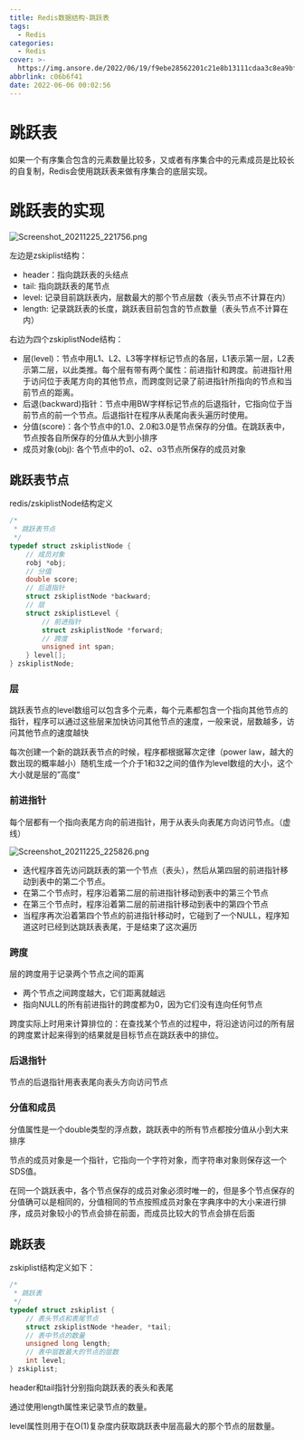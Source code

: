 ```yaml
---
title: Redis数据结构-跳跃表
tags:
  - Redis
categories:
  - Redis
cover: >-
  https://img.ansore.de/2022/06/19/f9ebe28562201c21e8b13111cdaa3c8ea9bfd66d.jpeg
abbrlink: c06b6f41
date: 2022-06-06 00:02:56
---
```



# 跳跃表

如果一个有序集合包含的元素数量比较多，又或者有序集合中的元素成员是比较长的自复制，Redis会使用跳跃表来做有序集合的底层实现。

# 跳跃表的实现

![Screenshot_20211225_221756.png](https://img.ansore.de/2022/06/19/6f55511e4bfe9660af0a375aed84a30d.png)

左边是zskiplist结构：

- header：指向跳跃表的头结点
- tail: 指向跳跃表的尾节点
- level: 记录目前跳跃表内，层数最大的那个节点层数（表头节点不计算在内）
- length: 记录跳跃表的长度，跳跃表目前包含的节点数量（表头节点不计算在内）

右边为四个zskiplistNode结构：

- 层(level)：节点中用L1、L2、L3等字样标记节点的各层，L1表示第一层，L2表示第二层，以此类推。每个层有带有两个属性：前进指针和跨度。前进指针用于访问位于表尾方向的其他节点，而跨度则记录了前进指针所指向的节点和当前节点的距离。
- 后退(backward)指针：节点中用BW字样标记节点的后退指针，它指向位于当前节点的前一个节点。后退指针在程序从表尾向表头遍历时使用。
- 分值(score)：各个节点中的1.0、2.0和3.0是节点保存的分值。在跳跃表中，节点按各自所保存的分值从大到小排序
- 成员对象(obj): 各个节点中的o1、o2、o3节点所保存的成员对象

## 跳跃表节点

redis/zskiplistNode结构定义

```c
/*
 * 跳跃表节点
 */
typedef struct zskiplistNode {
    // 成员对象
    robj *obj;
    // 分值
    double score;
    // 后退指针
    struct zskiplistNode *backward;
    // 层
    struct zskiplistLevel {
        // 前进指针
        struct zskiplistNode *forward;
        // 跨度
        unsigned int span;
    } level[];
} zskiplistNode;
```

### 层

跳跃表节点的level数组可以包含多个元素，每个元素都包含一个指向其他节点的指针，程序可以通过这些层来加快访问其他节点的速度，一般来说，层数越多，访问其他节点的速度越快

每次创建一个新的跳跃表节点的时候，程序都根据幂次定律（power law，越大的数出现的概率越小）随机生成一个介于1和32之间的值作为level数组的大小，这个大小就是层的”高度“

### 前进指针

每个层都有一个指向表尾方向的前进指针，用于从表头向表尾方向访问节点。（虚线）

![Screenshot_20211225_225826.png](https://img.ansore.de/2022/06/19/c1611c56bfb87c426edb6e240b4feaff.png)

- 迭代程序首先访问跳跃表的第一个节点（表头），然后从第四层的前进指针移动到表中的第二个节点。
- 在第二个节点时，程序沿着第二层的前进指针移动到表中的第三个节点
- 在第三个节点时，程序沿着第二层的前进指针移动到表中的第四个节点
- 当程序再次沿着第四个节点的前进指针移动时，它碰到了一个NULL，程序知道这时已经到达跳跃表表尾，于是结束了这次遍历

### 跨度

层的跨度用于记录两个节点之间的距离

- 两个节点之间跨度越大，它们距离就越远
- 指向NULL的所有前进指针的跨度都为0，因为它们没有连向任何节点

跨度实际上时用来计算排位的：在查找某个节点的过程中，将沿途访问过的所有层的跨度累计起来得到的结果就是目标节点在跳跃表中的排位。

### 后退指针

节点的后退指针用表表尾向表头方向访问节点

### 分值和成员

分值属性是一个double类型的浮点数，跳跃表中的所有节点都按分值从小到大来排序

节点的成员对象是一个指针，它指向一个字符对象，而字符串对象则保存这一个SDS值。

在同一个跳跃表中，各个节点保存的成员对象必须时唯一的，但是多个节点保存的分值确可以是相同的，分值相同的节点按照成员对象在字典序中的大小来进行排序，成员对象较小的节点会排在前面，而成员比较大的节点会排在后面

## 跳跃表

zskiplist结构定义如下：

```c
/*
 * 跳跃表
 */
typedef struct zskiplist {
    // 表头节点和表尾节点
    struct zskiplistNode *header, *tail;
    // 表中节点的数量
    unsigned long length;
    // 表中层数最大的节点的层数
    int level;
} zskiplist;
```

header和tail指针分别指向跳跃表的表头和表尾

通过使用length属性来记录节点的数量。

level属性则用于在O(1)复杂度内获取跳跃表中层高最大的那个节点的层数量。
